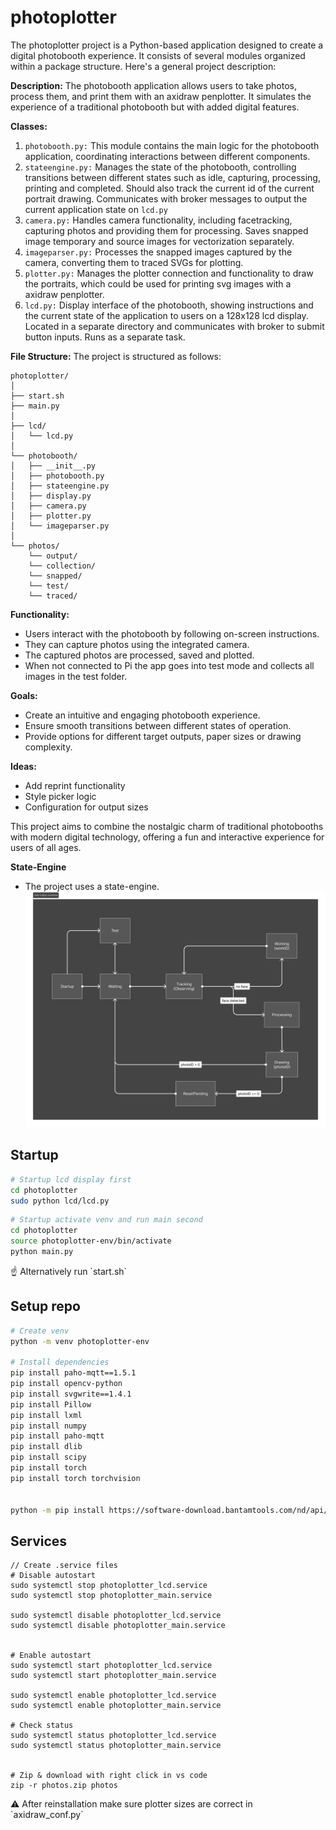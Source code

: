 # photoplotter
The photoplotter project is a Python-based application designed to create a digital photobooth experience. It consists of several modules organized within a package structure. Here's a general project description:

**Description:**
The photobooth application allows users to take photos, process them, and print them with an axidraw penplotter. It simulates the experience of a traditional photobooth but with added digital features. 

**Classes:**

1. `photobooth.py:` This module contains the main logic for the photobooth application, coordinating interactions between different components.
2. `stateengine.py:` Manages the state of the photobooth, controlling transitions between different states such as idle, capturing, processing, printing and completed.
Should also track the current id of the current portrait drawing. Communicates with broker messages to output the current application state on `lcd.py`
3. `camera.py:` Handles camera functionality, including facetracking, capturing photos and providing them for processing. Saves snapped image temporary and source images for vectorization separately.
4. `imageparser.py:` Processes the snapped images captured by the camera, converting them to traced SVGs for plotting.
5. `plotter.py:` Manages the plotter connection and functionality to draw the portraits, which could be used for printing svg images with a axidraw penplotter.
6. `lcd.py:` Display interface of the photobooth, showing instructions and the current state of the application to users on a 128x128 lcd display. Located in a separate directory and communicates with broker to submit button inputs. Runs as a separate task.

**File Structure:**
The project is structured as follows:

```
photoplotter/
│
├── start.sh
├── main.py
│
├── lcd/
│   └── lcd.py
│
└── photobooth/
│   ├── __init__.py
│   ├── photobooth.py
│   ├── stateengine.py
│   ├── display.py
│   ├── camera.py
│   ├── plotter.py
│   └── imageparser.py
│   
└── photos/
	└── output/
	└── collection/
	└── snapped/
	└── test/
	└── traced/

```

**Functionality:**

- Users interact with the photobooth by following on-screen instructions.
- They can capture photos using the integrated camera.
- The captured photos are processed, saved and plotted.
- When not connected to Pi the app goes into test mode and collects all images in the test folder.

**Goals:**

- Create an intuitive and engaging photobooth experience.
- Ensure smooth transitions between different states of operation.
- Provide options for different target outputs, paper sizes or drawing complexity.

**Ideas:**

- Add reprint functionality
- Style picker logic
- Configuration for output sizes

This project aims to combine the nostalgic charm of traditional photobooths with modern digital technology, offering a fun and interactive experience for users of all ages.

**State-Engine**
- The project uses a state-engine.
![State engine for this branch](doc/state-engine-kunstlokal.jpg)


## Startup

```bash
# Startup lcd display first
cd photoplotter
sudo python lcd/lcd.py
```

```bash
# Startup activate venv and run main second
cd photoplotter
source photoplotter-env/bin/activate
python main.py
```

<aside>
☝ Alternatively run `start.sh`
</aside>

## Setup repo

```bash
# Create venv
python -m venv photoplotter-env

# Install dependencies
pip install paho-mqtt==1.5.1
pip install opencv-python
pip install svgwrite==1.4.1
pip install Pillow
pip install lxml
pip install numpy
pip install paho-mqtt
pip install dlib
pip install scipy
pip install torch
pip install torch torchvision


python -m pip install https://software-download.bantamtools.com/nd/api/nextdraw_api.zip
```


## Services
```
// Create .service files
# Disable autostart
sudo systemctl stop photoplotter_lcd.service
sudo systemctl stop photoplotter_main.service

sudo systemctl disable photoplotter_lcd.service
sudo systemctl disable photoplotter_main.service


# Enable autostart
sudo systemctl start photoplotter_lcd.service
sudo systemctl start photoplotter_main.service

sudo systemctl enable photoplotter_lcd.service
sudo systemctl enable photoplotter_main.service

# Check status
sudo systemctl status photoplotter_lcd.service
sudo systemctl status photoplotter_main.service


# Zip & download with right click in vs code
zip -r photos.zip photos
```

<aside>
⚠️ After reinstallation make sure plotter sizes are correct in `axidraw_conf.py`
</aside>